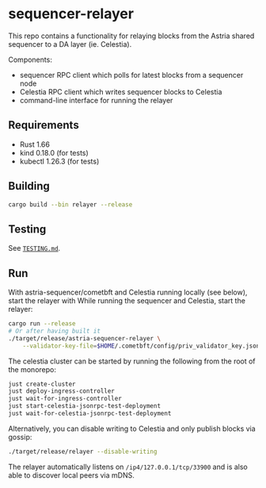 # sequencer-relayer

This repo contains a functionality for relaying blocks from the Astria shared
sequencer to a DA layer (ie. Celestia).

Components:

- sequencer RPC client which polls for latest blocks from a sequencer node
- Celestia RPC client which writes sequencer blocks to Celestia
- command-line interface for running the relayer

## Requirements

- Rust 1.66
- kind 0.18.0 (for tests)
- kubectl 1.26.3 (for tests)

## Building

```sh
cargo build --bin relayer --release
```

## Testing

See [`TESTING.md`](./TESTING.md).

## Run

With astria-sequencer/cometbft and Celestia running locally (see below), start
the relayer with While running the sequencer and Celestia, start the relayer:

```sh
cargo run --release
# Or after having built it
./target/release/astria-sequencer-relayer \
    --validator-key-file=$HOME/.cometbft/config/priv_validator_key.json
```

The celestia cluster can be started by running the following from the root of
the monorepo:

```sh
just create-cluster
just deploy-ingress-controller
just wait-for-ingress-controller
just start-celestia-jsonrpc-test-deployment
just wait-for-celestia-jsonrpc-test-deployment
```

Alternatively, you can disable writing to Celestia and only publish blocks via
gossip:

```sh
./target/release/relayer --disable-writing
```

The relayer automatically listens on `/ip4/127.0.0.1/tcp/33900` and is also able
to discover local peers via mDNS.
